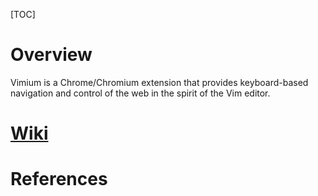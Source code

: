 [TOC]

# Overview

Vimium is a Chrome/Chromium extension that provides keyboard-based
navigation and control of the web in the spirit of the Vim editor.

# [Wiki][wiki]

# References

[homepage]: http://vimium.github.io/
[source-code]: https://github.com/philc/vimium
[wiki]: https://github.com/philc/vimium/wiki

